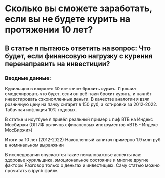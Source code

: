 # Сколько вы сможете заработать, если вы не будете курить на протяжении 10 лет?
## В статье я пытаюсь ответить на вопрос: Что будет, если финансовую нагрузку с курения перенаправить на инвестиции?

### Вводные данные:
Курильщик в возрасте 30 лет хочет бросить курить. Я решил смоделировать что будет, если он всё-таки бросит курить, и начнёт инвестировать сэкономленные деньги.
В качестве аналогии я взял розничную цену на пачку сигарет в 150 руб, а котировки за 2012-2022.
Табачная инфляция 10% годовых.

В статье и ноутбуке я привёл реальный пример с пиф ВТБ на Индекс Мосбиржи (ОПИФ рыночных финансовых инструментов «ВТБ - Индекс МосБиржи»)

Итоги за 10 лет (2012-2022)
Накопленный капитал примерно 1.9 млн руб в номинальном выражении



В исследовании опускаются такие немаловажные аспекты как: здоровье курильщика, эмоциональное состояние и многие другие факторы Разговор только о деньгах и инвестициях.
Саму статью можно прочитать в ipynb файле.
